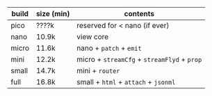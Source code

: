 | build   | size (min) | contents                                       |
| ------- | ---------- | ---------------------------------------------- |
| pico    | ????k      |  reserved for < nano (if ever)                 |
| nano    | 10.9k      |  view core                                     |
| micro   | 11.6k      |  nano  + `patch` + `emit`                      |
| mini    | 12.2k      |  micro + `streamCfg` + `streamFlyd` + `prop`   |
| small   | 14.7k      |  mini  + `router`                              |
| full    | 16.8k      |  small + `html` + `attach` + `jsonml`          |